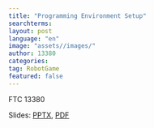 ```yaml
---
title: "Programming Environment Setup"
searchterms:
layout: post
language: "en"
image: "assets//images/"
author: 13380
categories: 
tag: RobotGame
featured: false
---
```

FTC 13380<br>

Slides:
<a href="/translations/en-us/Robot/ProgrammingEnvironmentSetup.pptx">PPTX</a>,
 <a href="/translations/en-us/Robot/ProgrammingEnvironmentSetup..pdf">PDF</a>
